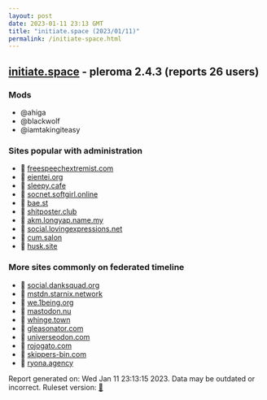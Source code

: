 ```yaml
---
layout: post
date: 2023-01-11 23:13 GMT
title: "initiate.space (2023/01/11)"
permalink: /initiate-space.html
---
```



## [initiate.space](https://initiate.space) - pleroma 2.4.3 (reports 26 users)

### Mods
 * @ahiga
 * @blackwolf
 * @iamtakingiteasy

### Sites popular with administration

* 🐘 [freespeechextremist.com](/freespeechextremist-com.html)
* 🐘 [eientei.org](/eientei-org.html)
* 🐘 [sleepy.cafe](/sleepy-cafe.html)
* 🐘 [socnet.softgirl.online](/socnet-softgirl-online.html)
* 🐘 [bae.st](/bae-st.html)
* 🐘 [shitposter.club](/shitposter-club.html)
* 🐘 [akm.longyap.name.my](/akm-longyap-name-my.html)
* 🐘 [social.lovingexpressions.net](/social-lovingexpressions-net.html)
* 🐘 [cum.salon](/cum-salon.html)
* 🐘 [husk.site](/husk-site.html)

### More sites commonly on federated timeline

* 🐘 [social.danksquad.org](/social-danksquad-org.html)
* 🐘 [mstdn.starnix.network](/mstdn-starnix-network.html)
* 🐘 [we.1being.org](/we-1being-org.html)
* 🐘 [mastodon.nu](/mastodon-nu.html)
* 🐘 [whinge.town](/whinge-town.html)
* 🐘 [gleasonator.com](/gleasonator-com.html)
* 🐘 [universeodon.com](/universeodon-com.html)
* 🐘 [rojogato.com](/rojogato-com.html)
* 🐘 [skippers-bin.com](/skippers-bin-com.html)
* 🐘 [ryona.agency](/ryona-agency.html)

Report generated on: Wed Jan 11 23:13:15 2023. Data may be outdated or incorrect.
Ruleset version: [🧁](/version-cupcake)
